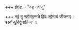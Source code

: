 +++
title = "०४ नवं नु"

+++
नवं॒ नु स्तोम॑म॒ग्नये॑ दि॒वः श्ये॒नाय॑ जीजनम् ।  
वस्वः॑ कु॒विद्व॒नाति॑ नः ॥